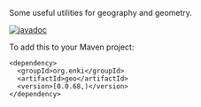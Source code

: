 Some useful utilities for geography and geometry.

[![javadoc](https://javadoc.io/badge2/org.enki/geo/javadoc.svg)](https://javadoc.io/doc/org.enki/geo)

To add this to your Maven project:
```
<dependency>
  <groupId>org.enki</groupId>
  <artifactId>geo</artifactId>
  <version>[0.0.68,)</version>
</dependency>
```

